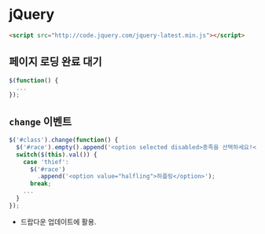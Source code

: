 # jQuery

```html
<script src="http://code.jquery.com/jquery-latest.min.js"></script>
```

## 페이지 로딩 완료 대기

```js
$(function() {
  ...
});
```

## `change` 이벤트

```js
$('#class').change(function() {
  $('#race').empty().append('<option selected disabled>종족을 선택하세요!</option>').append('<option value="human">인간</option>')
  switch($(this).val()) {
    case 'thief':
      $('#race')
        .append('<option value="halfling">하플링</option>');
      break;
    ...
  }
});
```

- 드랍다운 업데이트에 활용.
